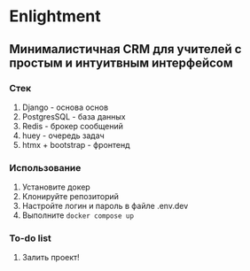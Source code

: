 # Enlightment
## Минималистичная CRM для учителей с простым и интуитвным интерфейсом

### Стек
1. Django - основа основ
3. PostgresSQL - база данных
4. Redis - брокер сообщений
5. huey - очередь задач
6. htmx + bootstrap - фронтенд

### Использование
1. Установите докер
2. Клонируйте репозиторий
3. Настройте логин и пароль в файле .env.dev
4. Выполните ```docker compose up```

### To-do list
1. Залить проект!
